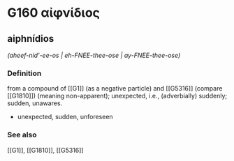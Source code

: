 # G160 αἰφνίδιος

## aiphnídios

_(aheef-nid'-ee-os | eh-FNEE-thee-ose | ay-FNEE-thee-ose)_

### Definition

from a compound of [[G1]] (as a negative particle) and [[G5316]] (compare [[G1810]]) (meaning non-apparent); unexpected, i.e., (adverbially) suddenly; sudden, unawares.

- unexpected, sudden, unforeseen

### See also

[[G1]], [[G1810]], [[G5316]]

